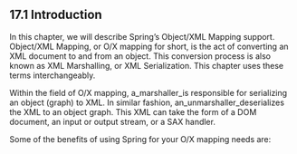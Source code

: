 ## 17.1 Introduction

In this chapter, we will describe Spring’s Object/XML Mapping support. Object/XML Mapping, or O/X mapping for short, is the act of converting an XML document to and from an object. This conversion process is also known as XML Marshalling, or XML Serialization. This chapter uses these terms interchangeably.

Within the field of O/X mapping, a_marshaller_is responsible for serializing an object \(graph\) to XML. In similar fashion, an_unmarshaller_deserializes the XML to an object graph. This XML can take the form of a DOM document, an input or output stream, or a SAX handler.

Some of the benefits of using Spring for your O/X mapping needs are:

